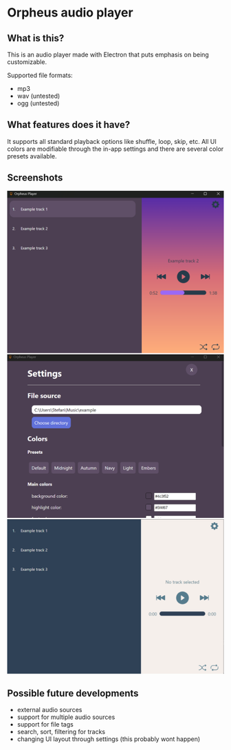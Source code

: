 # Orpheus audio player

## What is this?
This is an audio player made with Electron that puts emphasis on being customizable.

Supported file formats:
* mp3
* wav (untested)
* ogg (untested)

## What features does it have?
It supports all standard playback options like shuffle, loop, skip, etc. All UI colors are modifiable through the in-app settings and there are several color presets available.

## Screenshots
![main page screenshot](./screenshots/main-page.png)
![settings page screenshot](./screenshots/settings-page.png)
![navy color theme screenshot](./screenshots/navy-theme.png)

## Possible future developments
* external audio sources
* support for multiple audio sources
* support for file tags
* search, sort, filtering for tracks
* changing UI layout through settings (this probably wont happen)